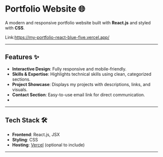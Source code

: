 # Portfolio Website 🌐

A modern and responsive portfolio website built with **React.js** and styled with **CSS**.

Link:https://my-portfolio-react-blue-five.vercel.app/

---

## Features ✨

- **Interactive Design**: Fully responsive and mobile-friendly.
- **Skills & Expertise**: Highlights technical skills using clean, categorized sections.
- **Project Showcase**: Displays my projects with descriptions, links, and visuals.
- **Contact Section**: Easy-to-use email link for direct communication.
- 
---

## Tech Stack 🛠️

- **Frontend**: React.js, JSX
- **Styling**: CSS
- **Hosting**: [Vercel](https://vercel.com) (optional to include)

---
